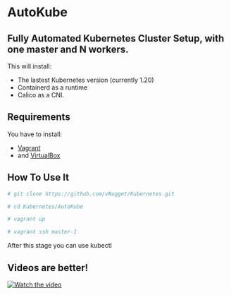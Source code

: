 # AutoKube

## Fully Automated Kubernetes Cluster Setup, with one master and N workers.

This will install:

- The lastest Kubernetes version (currently 1.20)
- Containerd as a runtime
- Calico as a CNI.

## Requirements

You have to install:
- [Vagrant](https://www.vagrantup.com/) 
- and [VirtualBox](https://www.virtualbox.org/)

## How To Use It

```bash
# git clone https://github.com/vNugget/Kubernetes.git
```

```bash
# cd Kubernetes/AutoKube
```

```bash
# vagrant up
```
```bash
# vagrant ssh master-1
```
After this stage you can use kubectl

## Videos are better!

[![Watch the video](https://img.youtube.com/vi/dNL6w-Ym_nE/maxresdefault.jpg)](https://youtu.be/dNL6w-Ym_nE)
